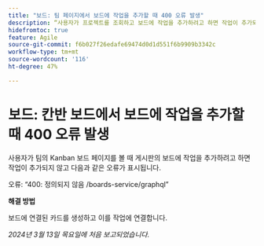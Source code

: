```yaml
---
title: "보드: 팀 페이지에서 보드에 작업을 추가할 때 400 오류 발생"
description: “사용자가 프로젝트를 조회하고 보드에 작업을 추가하려고 하면 작업이 추가되지 않고 사용자에게 오류가 표시됩니다. 해결 방법을 사용할 수 있습니다.”
hidefromtoc: true
feature: Agile
source-git-commit: f6b027f26edafe69474d0d1d551f6b9909b3342c
workflow-type: tm+mt
source-wordcount: '116'
ht-degree: 47%

---
```



# 보드: 칸반 보드에서 보드에 작업을 추가할 때 400 오류 발생

사용자가 팀의 Kanban 보드 페이지를 볼 때 게시판의 보드에 작업을 추가하려고 하면 작업이 추가되지 않고 다음과 같은 오류가 표시됩니다.

오류: “400: 정의되지 않음 /boards-service/graphql”

**해결 방법**

보드에 연결된 카드를 생성하고 이를 작업에 연결합니다.

_2024년 3월 13일 목요일에 처음 보고되었습니다._

